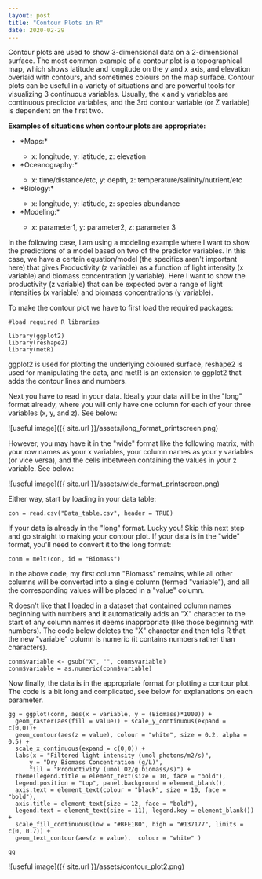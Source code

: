 ```yaml
---
layout: post
title: "Contour Plots in R"
date: 2020-02-29
---
```


Contour plots are used to show 3-dimensional data on a 2-dimensional surface. The most common example of a contour plot is a topographical map, which shows latitude and longitude on the y and x axis, and elevation overlaid with contours, and sometimes colours on the map surface. Contour plots can be useful in a variety of situations and are powerful tools for visualizing 3 continuous variables. Usually, the x and y variables are continuous predictor variables, and the 3rd contour variable (or Z variable) is dependent on the first two.

**Examples of situations when contour plots are appropriate:**
<ul>
  <li>*Maps:*</li> 
  <ul>
    <li> x: longitude, y: latitude, z: elevation</li>
  </ul>
  <li>*Oceanography:*</li> 
  <ul>
    <li> x: time/distance/etc, y: depth, z: temperature/salinity/nutrient/etc</li>
  </ul>
  <li>*Biology:* </li>
  <ul>
    <li> x: longitude, y: latitude, z: species abundance </li>
  </ul>
  <li>*Modeling:* </li>
  <ul>
    <li> x: parameter1, y: parameter2, z: parameter 3</li>
  </ul>
 </ul>
  
 In the following case, I am using a modeling example where I want to show the predictions of a model based on two of the predictor variables. In this case, we have a certain equation/model (the specifics aren't important here) that gives Productivity (z variable) as a function of light intensity (x variable) and biomass concentration (y variable). Here I want to show the productivity (z variable) that can be expected over a range of light intensities (x variable) and biomass concentrations (y variable). 

To make the contour plot we have to first load the required packages: 

```
#load required R libraries 

library(ggplot2)
library(reshape2)
library(metR)
```

ggplot2 is used for plotting the underlying coloured surface, reshape2 is used for manipulating the data, and metR is an extension to ggplot2 that adds the contour lines and numbers. 

Next you have to read in your data. Ideally your data will be in the "long" format already, where you will only have one column for each of your three variables (x, y, and z). See below:


![useful image]({{ site.url }}/assets/long_format_printscreen.png)


However, you may have it in the "wide" format like the following matrix, with your row names as your x variables, your column names as your y variables (or vice versa), and the cells inbetween containing the values in your z variable. See below: 


![useful image]({{ site.url }}/assets/wide_format_printscreen.png)


Either way, start by loading in your data table: 

```
con = read.csv("Data_table.csv", header = TRUE)
```


If your data is already in the "long" format. Lucky you! Skip this next step and go straight to making your contour plot. If your data is in the "wide" format, you'll need to convert it to the long format:


```
conm = melt(con, id = "Biomass")
```
In the above code, my first column "Biomass" remains, while all other columns will be converted into a single column (termed "variable"), and all the corresponding values will be placed in a "value" column. 

R doesn't like that I loaded in a dataset that contained column names beginning with numbers and it automatically adds an "X" character to the start of any column names it deems inappropriate (like those beginning with numbers). The code below deletes the "X" character and then tells R that the new "variable" column is numeric (it contains numbers rather than characters). 

```
conm$variable <- gsub("X", "", conm$variable)
conm$variable = as.numeric(conm$variable)
```

Now finally, the data is in the appropriate format for plotting a contour plot. The code is a bit long and complicated, see below for explanations on each parameter. 

```
gg = ggplot(conm, aes(x = variable, y = (Biomass)*1000)) + 
  geom_raster(aes(fill = value)) + scale_y_continuous(expand = c(0,0))+ 
  geom_contour(aes(z = value), colour = "white", size = 0.2, alpha = 0.5) + 
  scale_x_continuous(expand = c(0,0)) + 
  labs(x = "Filtered light intensity (umol photons/m2/s)", 
      y = "Dry Biomass Concentration (g/L)", 
      fill = "Productivity (umol O2/g biomass/s)") + 
  theme(legend.title = element_text(size = 10, face = "bold"), 
  legend.position = "top", panel.background = element_blank(), 
  axis.text = element_text(colour = "black", size = 10, face = "bold"), 
  axis.title = element_text(size = 12, face = "bold"), 
  legend.text = element_text(size = 11), legend.key = element_blank()) + 
  scale_fill_continuous(low = "#BFE1B0", high = "#137177", limits = c(0, 0.7)) + 
  geom_text_contour(aes(z = value),  colour = "white" )

gg
```

![useful image]({{ site.url }}/assets/contour_plot2.png)





